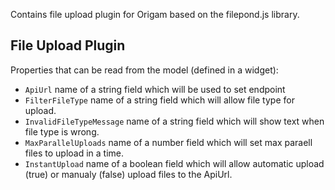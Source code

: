 Contains file upload plugin for Origam based on the filepond.js library.

## File Upload Plugin

Properties that can be read from the model (defined in a widget):

- `ApiUrl` name of a string field which will be used to set endpoint
- `FilterFileType` name of a string field which will allow file type for upload.
- `InvalidFileTypeMessage` name of a string field which will show text when file type is wrong.
- `MaxParallelUploads` name of a number field which will set max paraell files to upload in a time.
- `InstantUpload` name of a boolean field which will allow automatic upload (true) or manualy (false) upload files to the ApiUrl.